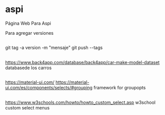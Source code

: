 # aspi
Página Web Para Aspi

Para agregar versiones

##
  git tag -a version -m "mensaje"
  git push --tags
##

https://www.back4app.com/database/back4app/car-make-model-dataset databasede los carros 

##
https://material-ui.com/
https://material-ui.com/es/components/selects/#grouping framework for groupopts

##
https://www.w3schools.com/howto/howto_custom_select.asp w3school custom select menus
